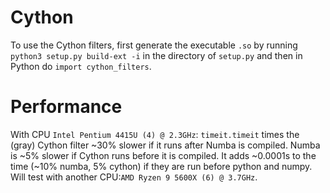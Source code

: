 # Cython
To use the Cython filters, first generate the executable `.so` by running `python3 setup.py build-ext -i` in the directory of `setup.py` and then in Python do `import cython_filters`.

# Performance
With CPU `Intel Pentium 4415U (4) @ 2.3GHz`:  `timeit.timeit` times the (gray) Cython filter ~30% slower if it runs after Numba is compiled. Numba is ~5% slower if Cython runs before it is compiled.
It adds ~0.0001s to the time (~10% numba, 5% cython) if they are run before python and numpy.
Will test with another CPU:`AMD Ryzen 9 5600X (6) @ 3.7GHz`.